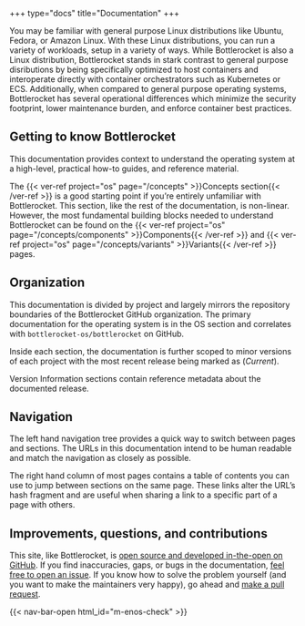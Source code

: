 +++
type="docs"
title="Documentation"
+++

You may be familiar with general purpose Linux distributions like Ubuntu, Fedora, or Amazon Linux.
With these Linux distributions, you can run a variety of workloads, setup in a variety of ways.
While Bottlerocket is also a Linux distribution, Bottlerocket stands in stark contrast to general purpose disributions by being specifically optimized to host containers and interoperate directly with container orchestrators such as Kubernetes or ECS.
Additionally, when compared to general purpose operating systems, Bottlerocket has several operational differences which minimize the security footprint, lower maintenance burden, and enforce container best practices.

## Getting to know Bottlerocket

This documentation provides context to understand the operating system at a high-level, practical how-to guides, and reference material.

The {{< ver-ref project="os" page="/concepts" >}}Concepts section{{< /ver-ref >}} is a good starting point if you’re entirely unfamiliar with Bottlerocket. 
This section, like the rest of the documentation, is non-linear.
However, the most fundamental building blocks needed to understand Bottlerocket can be found on the {{< ver-ref project="os" page="/concepts/components" >}}Components{{< /ver-ref >}} and {{< ver-ref project="os" page="/concepts/variants" >}}Variants{{< /ver-ref >}} pages.

## Organization

This documentation is divided by project and largely mirrors the repository boundaries of the Bottlerocket GitHub organization.
The primary documentation for the operating system is in the OS section and correlates with `bottlerocket-os/bottlerocket` on GitHub.

Inside each section, the documentation is further scoped to minor versions of each project with the most recent release being marked as (*Current*).

Version Information sections contain reference metadata about the documented release.

## Navigation

The left hand navigation tree provides a quick way to switch between pages and sections.
The URLs in this documentation intend to be human readable and match the navigation as closely as possible.

The right hand column of most pages contains a table of contents you can use to jump between sections on the same page.
These links alter the URL’s hash fragment and are useful when sharing a link to a specific part of a page with others.

## Improvements, questions, and contributions

This site, like Bottlerocket, is [open source and developed in-the-open on GitHub](https://github.com/bottlerocket-os/project-website).
If you find inaccuracies, gaps, or bugs in the documentation, [feel free to open an issue](https://github.com/bottlerocket-os/project-website/issues).
If you know how to solve the problem yourself (and you want to make the maintainers very happy), go ahead and [make a pull request](https://github.com/bottlerocket-os/project-website/pulls).

{{< nav-bar-open html_id="m-enos-check" >}}
